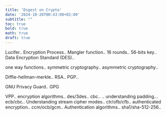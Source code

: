 ```yaml
---
title: 'Digest on Crypto'
date: '2024-10-20T00:43:08+02:00'
subtitle: ""
toc: true
bold: true
math: true
draft: true
---
```


Lucifer.. Encryption Process.. Mangler function.. 16 rounds.. 56-bits key.. Data Encryption Standard (DES)..

one way functions.. symmetric cryptography.. asymmetric cryptography..

Diffie-hellman-merkle.. RSA.. PGP..

GNU Privacy Guard.. GPG

VPP.. encryption algorithms.. des/3des.. cbc.. .. understanding padding... ecb/cbc.. Understanding stream cipher modes.. ctr/ofb/cfb.. authenticated encryption.. ccm/ocb/gcm.. Authentication algorithms.. sha1/sha-512-256..